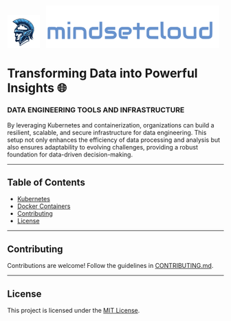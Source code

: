 <div>
  <img src="https://github.com/nathanmsc/DATA-ENGINEERING/blob/main/DOCKER/ZABBIX/src/img/logo.svg" alt="Logo" width="15%" style="margin-right: 1%;"/>
  <img src="https://github.com/nathanmsc/DATA-ENGINEERING/blob/main/DOCKER/ZABBIX/src/img/marca.svg" alt="Brand" width="80%" style="margin-left: 1%;/>
</div>
<div align="center">
  
# Transforming Data into Powerful Insights 🌐

</div>

### DATA ENGINEERING TOOLS AND INFRASTRUCTURE

By leveraging Kubernetes and containerization, organizations can build a resilient, scalable, and secure infrastructure for data engineering. This setup not only enhances the efficiency of data processing and analysis but also ensures adaptability to evolving challenges, providing a robust foundation for data-driven decision-making.

---
## Table of Contents

- [Kubernetes](https://github.com/nathanmsc/DATA-ENGINEERING/blob/main/KUBERNETES/README.md)
- [Docker Containers](https://github.com/nathanmsc/DATA-ENGINEERING/tree/main/DOCKER)
- [Contributing](#contributing)
- [License](#license)

---

## Contributing

Contributions are welcome! Follow the guidelines in [CONTRIBUTING.md](CONTRIBUTING.md).

---

## License

This project is licensed under the [MIT License](LICENSE).

